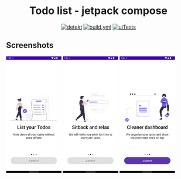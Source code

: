 <div align="center">
  <h1> Todo list - jetpack compose </h1>
  <a href="https://github.com/fayaz07/Todo-compose/actions/workflows/detekt.yml"><img src="https://github.com/fayaz07/Todo-compose/actions/workflows/detekt.yml/badge.svg" alt="detekt"></a>
  <a href="https://github.com/fayaz07/Todo-compose/actions/workflows/build.yml"><img src="https://github.com/fayaz07/Todo-compose/actions/workflows/build.yml/badge.svg" alt="build.yml"></a>
  <a href="https://github.com/fayaz07/Todo-compose/actions/workflows/ui_tests.yml"><img src="https://github.com/fayaz07/Todo-compose/actions/workflows/ui_tests.yml/badge.svg" alt="uiTests"></a>
</div>

## Screenshots

<img src="screenshots/onboarding_1.png" height="30%" width="30%" /> <img src="screenshots/onboarding_2.png" height="30%" width="30%" />  <img src="screenshots/onboarding_3.png" height="30%" width="30%" /> 
